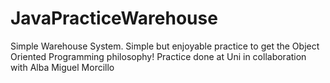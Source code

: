 # JavaPracticeWarehouse
Simple Warehouse System. Simple but enjoyable practice to get the Object Oriented Programming philosophy! Practice done at Uni in collaboration with Alba Miguel Morcillo
